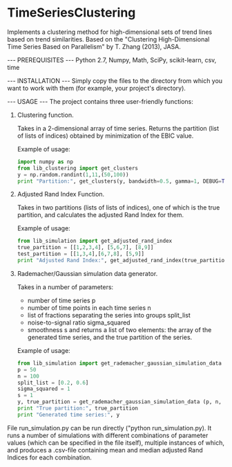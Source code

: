 # TimeSeriesClustering
Implements a clustering method for high-dimensional sets of trend lines based on trend similarities.
Based on the "Clustering High-Dimensional Time Series Based on Parallelism" by T. Zhang (2013), JASA.



--- PREREQUISITES ---
Python 2.7, Numpy, Math, SciPy, scikit-learn, csv, time




--- INSTALLATION ---
Simply copy the files to the directory from which you want to work with them (for example, your project's directory).




--- USAGE ---
The project contains three user-friendly functions:
  
  
  1. Clustering function.
  
        Takes in a 2-dimensional array of time series. Returns the partition (list of lists of indices) obtained by minimization of the EBIC value.
        
        Example of usage:
        
        ```python
        import numpy as np
        from lib_clustering import get_clusters
        y = np.random.randint(1,11,(50,100))
        print "Partition:", get_clusters(y, bandwidth=0.5, gamma=1, DEBUG=True)
        ```
       
       
  2. Adjusted Rand Index Function.
  
        Takes in two partitions (lists of lists of indices), one of which is the true partition, and calculates the adjusted Rand Index for them.
        
        Example of usage:
        
        ```python
        from lib_simulation import get_adjusted_rand_index
        true_partition = [[1,2,3,4], [5,6,7], [8,9]]
        test_partition = [[1,3,4],[6,7,8], [5,9]]
        print "Adjusted Rand Index:", get_adjusted_rand_index(true_partition, test_partition)
        ```
        
        
  3. Rademacher/Gaussian simulation data generator.
  
        Takes in a number of parameters:
        - number of time series p
        - number of time points in each time series n
        - list of fractions separating the series into groups split_list
        - noise-to-signal ratio sigma_squared
        - smoothness s
        and returns a list of two elements: the array of the generated time series, and the true partition of the series.
        
        Example of usage:
        
        ```python
        from lib_simulation import get_rademacher_gaussian_simulation_data
        p = 50
        n = 100
        split_list = [0.2, 0.6]
        sigma_squared = 1
        s = 1
        y, true_partition = get_rademacher_gaussian_simulation_data (p, n, split_list, sigma_squared, s)
        print "True partition:", true_partition
        print "Generated time series:", y
        ```
        
        
  File run_simulation.py can be run directly ("python run_simulation.py). It runs a number of simulations with different combinations of parameter values (which can be specified in the file itself), multiple instances of which, and produces a .csv-file containing mean and median adjusted Rand Indices for each combination.
